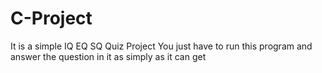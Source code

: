 # C-Project
It is a simple IQ EQ SQ Quiz Project
You just have to run this program and answer the question in it 
as simply as it can get
